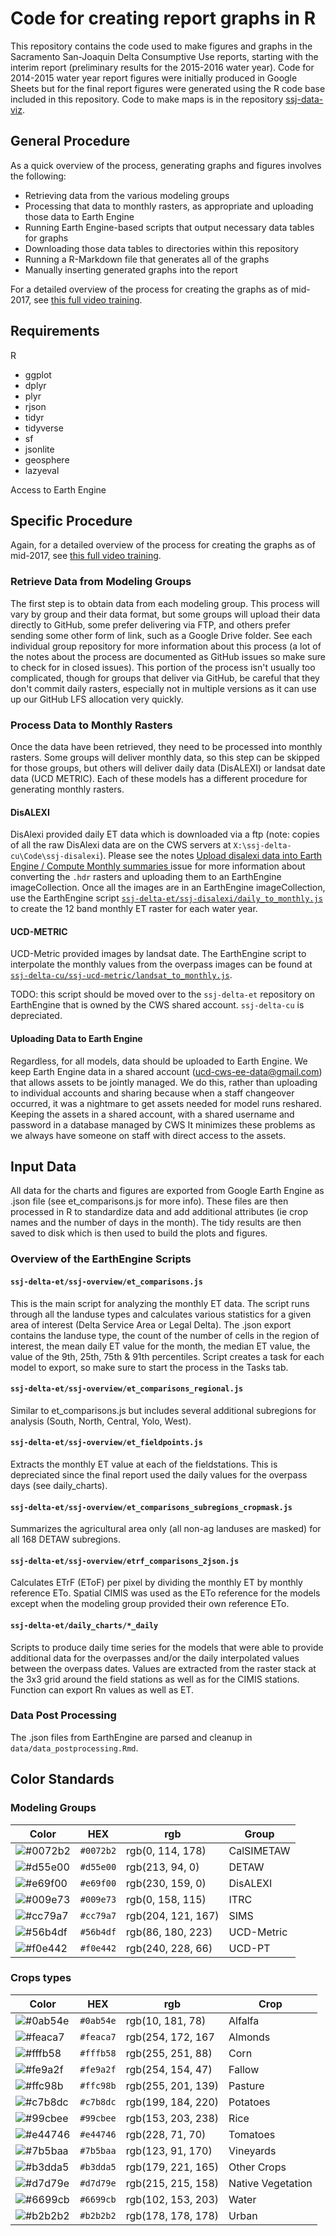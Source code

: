 # Code for creating report graphs in R

This repository contains the code used to make figures and graphs in the
Sacramento San-Joaquin Delta Consumptive Use reports, starting with the interim report (preliminary results for the 2015-2016 water year). Code for 2014-2015 water year report figures were initially produced in Google
Sheets but for the final report figures were generated using the R code base included in this repository. Code to make maps is in the repository [ssj-data-viz](ssj-data-viz).

## General Procedure
As a quick overview of the process, generating graphs and figures involves
the following:

* Retrieving data from the various modeling groups
* Processing that data to monthly rasters, as appropriate and uploading
those data to Earth Engine
* Running Earth Engine-based scripts that output necessary data tables for
graphs
* Downloading those data tables to directories within this repository
* Running a R-Markdown file that generates all of the graphs
* Manually inserting generated graphs into the report

For a detailed overview of the process for creating the graphs as of mid-2017,
see [this full video training](https://ucdavis.box.com/s/pyg3m4xr8jhx1sen2scxfh10zukt5hsj).

## Requirements

R
  - ggplot
  - dplyr
  - plyr
  - rjson
  - tidyr
  - tidyverse
  - sf
  - jsonlite
  - geosphere
  - lazyeval

Access to Earth Engine

## Specific Procedure
Again, for a detailed overview of the process for creating the graphs as of mid-2017,
see [this full video training](https://ucdavis.box.com/s/pyg3m4xr8jhx1sen2scxfh10zukt5hsj).

### Retrieve Data from Modeling Groups
The first step is to obtain data from each modeling group. This process will vary by group and their data format, but some groups will upload their data directly to GitHub, some prefer delivering via FTP, and others prefer sending some other form of link, such as a Google Drive folder. See each individual group repository for more information about this process (a lot of the notes about the process are documented as GitHub issues so make sure to check for in closed issues). This portion of the process isn't usually too complicated, though for groups that deliver via GitHub, be careful that they don't commit daily rasters, especially not in multiple versions as it can use up our GitHub LFS allocation very quickly.

### Process Data to Monthly Rasters
Once the data have been retrieved, they need to be processed into monthly
rasters. Some groups will deliver monthly data, so this step can be skipped
for those groups, but others will deliver daily data (DisALEXI) or landsat
date data (UCD METRIC). Each of these models has a different procedure for
generating monthly rasters.

#### DisALEXI
DisAlexi provided daily ET data which is downloaded via a ftp (note: copies of all the raw DisAlexi data are on the CWS servers at `X:\ssj-delta-cu\Code\ssj-disalexi`). Please see the notes [Upload disalexi data into Earth Engine / Compute Monthly summaries ](https://github.com/ssj-delta-cu/ssj-disalexi/issues/1) issue for more information about converting the `.hdr` rasters and uploading them to an EarthEngine imageCollection. Once all the images are in an EarthEngine imageCollection, use the EarthEngine script [`ssj-delta-et/ssj-disalexi/daily_to_monthly.js`](https://code.earthengine.google.com/44dc8c780f176b6056b6fa41592992d6) to create the 12 band monthly ET raster for each water year.

#### UCD-METRIC
UCD-Metric provided images by landsat date. The EarthEngine script to interpolate the monthly values from the overpass images can be found at [`ssj-delta-cu/ssj-ucd-metric/landsat_to_monthly.js`](https://code.earthengine.google.com/8eb5d61a520fdae6d74284f1abc5640f).

TODO: this script should be moved over to the `ssj-delta-et` repository on EarthEngine that is owned by the CWS shared account. `ssj-delta-cu` is depreciated.


#### Uploading Data to Earth Engine
Regardless, for all models, data should be uploaded to Earth Engine.
We keep Earth Engine data in a shared account (ucd-cws-ee-data@gmail.com)
that allows assets to be
jointly managed. We do this, rather than uploading to individual accounts
and sharing because when a staff changeover occurred, it was a nightmare
to get assets needed for model runs reshared. Keeping the assets in a shared
account, with a shared username and password in a database managed by CWS
It minimizes these problems as we always have someone on staff with direct
access to the assets.

## Input Data

All data for the charts and figures are exported from Google Earth Engine as .json file (see et_comparisons.js for more info). These files are then processed in R to standardize data and add additional attributes (ie crop names and the number of days in the month). The tidy results are then saved to disk which is then used to build the plots and figures.


### Overview of the EarthEngine Scripts

#### `ssj-delta-et/ssj-overview/et_comparisons.js`

This is the main script for analyzing the monthly ET data. The script runs through all the landuse types and calculates various statistics for a given area of interest (Delta Service Area or Legal Delta). The .json export contains the landuse type, the count of the number of cells in the region of interest, the mean daily ET value for the month, the median ET value, the value of the 9th, 25th, 75th & 91th percentiles. Script creates a task for each model to export, so make sure to start the process in the Tasks tab.

#### `ssj-delta-et/ssj-overview/et_comparisons_regional.js`

Similar to et_comparisons.js but includes several additional subregions for analysis (South, North, Central, Yolo, West).

#### `ssj-delta-et/ssj-overview/et_fieldpoints.js`

Extracts the monthly ET value at each of the fieldstations. This is depreciated since the final report used the daily values for the overpass days (see daily_charts).

#### `ssj-delta-et/ssj-overview/et_comparisons_subregions_cropmask.js`

Summarizes the agricultural area only (all non-ag landuses are masked) for all 168 DETAW subregions.

#### `ssj-delta-et/ssj-overview/etrf_comparisons_2json.js`

Calculates ETrF (EToF) per pixel by dividing the monthly ET by monthly reference ETo. Spatial CIMIS was used as the ETo reference for the models except when the modeling group provided their own reference ETo.

#### `ssj-delta-et/daily_charts/*_daily`

Scripts to produce daily time series for the models that were able to provide additional data for the overpasses and/or the daily interpolated values between the overpass dates. Values are extracted from the raster stack at the 3x3 grid around the field stations as well as for the CIMIS stations. Function can export Rn values as well as ET.

### Data Post Processing

The .json files from EarthEngine are parsed and cleanup in `data/data_postprocessing.Rmd`.


## Color Standards

### Modeling Groups

|Color| HEX | rgb |Group |
| --- | --- | ---- | ----- |
|![#0072b2](https://placehold.it/15/0072b2/000000?text=+) |`#0072b2`| rgb(0, 114, 178) | CalSIMETAW |
|![#d55e00](https://placehold.it/15/d55e00/000000?text=+) |`#d55e00`| rgb(213, 94, 0) | DETAW |
|![#e69f00](https://placehold.it/15/e69f00/000000?text=+) |`#e69f00`| rgb(230, 159, 0) | DisALEXI |
|![#009e73](https://placehold.it/15/009e73/000000?text=+) |`#009e73`| rgb(0, 158, 115) | ITRC |
|![#cc79a7](https://placehold.it/15/cc79a7/000000?text=+) |`#cc79a7`| rgb(204, 121, 167) | SIMS |
|![#56b4df](https://placehold.it/15/56b4df/000000?text=+) |`#56b4df`| rgb(86, 180, 223) | UCD-Metric |
|![#f0e442](https://placehold.it/15/f0e442/000000?text=+) |`#f0e442`| rgb(240, 228, 66) | UCD-PT |


### Crops types

|Color| HEX | rgb |Crop |
| --- | --- | ----- | ----- |
|![#0ab54e](https://placehold.it/15/0ab54e/000000?text=+) |`#0ab54e`| rgb(10, 181, 78) | Alfalfa |
|![#feaca7](https://placehold.it/15/feaca7/000000?text=+) |`#feaca7`| rgb(254, 172, 167 | Almonds |
|![#fffb58](https://placehold.it/15/fffb58/000000?text=+) |`#fffb58`| rgb(255, 251, 88)  | Corn |
|![#fe9a2f](https://placehold.it/15/fe9a2f/000000?text=+) |`#fe9a2f`| rgb(254, 154, 47) |  Fallow |
|![#ffc98b](https://placehold.it/15/ffc98b/000000?text=+) |`#ffc98b`| rgb(255, 201, 139) | Pasture |
|![#c7b8dc](https://placehold.it/15/c7b8dc/000000?text=+) |`#c7b8dc`| rgb(199, 184, 220) |  Potatoes |
|![#99cbee](https://placehold.it/15/99cbee/000000?text=+) |`#99cbee`| rgb(153, 203, 238) | Rice |
|![#e44746](https://placehold.it/15/e44746/000000?text=+) |`#e44746`| rgb(228, 71, 70)  | Tomatoes |
|![#7b5baa](https://placehold.it/15/7b5baa/000000?text=+) |`#7b5baa`| rgb(123, 91, 170) | Vineyards |
|![#b3dda5](https://placehold.it/15/b3dda5/000000?text=+) |`#b3dda5`| rgb(179, 221, 165) |  Other Crops |
|![#d7d79e](https://placehold.it/15/d7d79e/000000?text=+) |`#d7d79e`| rgb(215, 215, 158) |  Native Vegetation |
|![#6699cb](https://placehold.it/15/6699cb/000000?text=+) |`#6699cb`| rgb(102, 153, 203) |  Water |
|![#b2b2b2](https://placehold.it/15/b2b2b2/000000?text=+) |`#b2b2b2`| rgb(178, 178, 178) |  Urban |
